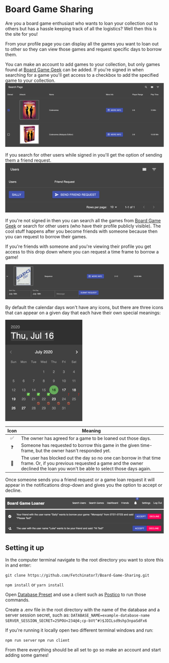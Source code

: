 # Board Game Sharing

Are you a board game enthusiast who wants to loan your collection out to others but has a hassle keeping track of all the logistics? Well then this is the site for you!

From your profile page you can display all the games you want to loan out to other so they can view those games and request specific days to borrow them.

You can make an account to add games to your collection, but only games found at [Board Game Geek](https://boardgamegeek.com/) can be added.
If you're signed in when searching for a game you'll get access to a checkbox to add the specified game to your collection.
![Search Games While Logged In](README-images/search-games-while-logged-in.png?raw=true)

If you search for other users while signed in you'll get the option of sending them a friend request.
![Search Games While Logged In](README-images/search-friends-while-logged-in.png?raw=true)

If you're not signed in then you can search all the games from [Board Game Geek](https://boardgamegeek.com/) or search for other users (who have their profile publicly visible).
The cool stuff happens after you become friends with someone because then you can request to borrow their games.

If you're friends with someone and you're viewing their profile you get access to this drop down where you can request a time frame to borrow a game!

![Game Dropdown](README-images/game-drop-down.png?raw=true)

By default the calendar days won't have any icons, but there are three icons that can appear on a given day that each have their own special meanings:

![Date Picker](README-images/date-picker.png)

|Icon|Meaning|
|:--:|-------|
|✅|The owner has agreed for a game to be loaned out those days.|
|❓|Someone has requested to borrow this game in the given time-frame, but the owner hasn't responded yet.|
|🚫|The user has blocked out the day so no one can borrow in that time frame. Or, if you previous requested a game and the owner declined the loan you won't be able to select those days again.|

Once someone sends you a friend request or a game loan request it will appear in the notifications drop-down and gives you the option to accept or decline.

![Date Picker](README-images/new-notifications.png)
![Date Picker](README-images/notifications.png)

## Setting it up

In the computer terminal navigate to the root directory you want to store this in and enter:

`git clone https://github.com/Fetchinator7/Board-Game-Sharing.git`

`npm install`
or
`yarn install`

Open [Database Preset](database.sql) and use a client such as [Postico](https://eggerapps.at/postico/) to run those commands.

Create a .env file in the root directory with the name of the database and a server session secret, such as:
`DATABASE_NAME=example-database-name`
`SERVER_SESSION_SECRET=25POU<234@4;cp-bVt^#)$JDILsd9shp3npaSdFx6`

If you're running it locally open two different terminal windows and run:

`npm run server` `npm run client`

From there everything should be all set to go so make an account and start adding some games!
